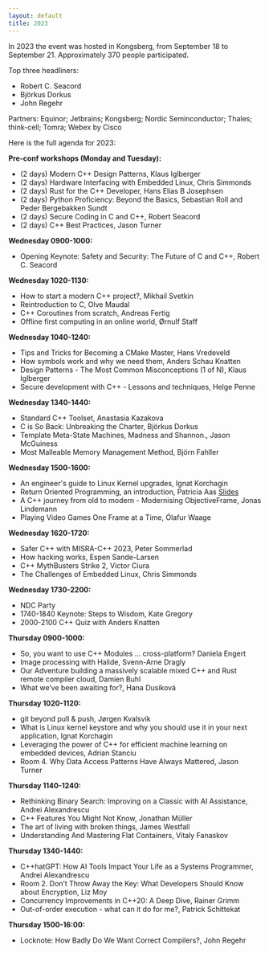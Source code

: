 ```yaml
---
layout: default
title: 2023
---
```


In 2023 the event was hosted in Kongsberg, from September 18 to September 21.
Approximately 370 people participated.

Top three headliners: 

- Robert C. Seacord
- Björkus Dorkus
- John Regehr

Partners: Equinor; Jetbrains; Kongsberg; Nordic Seminconductor; Thales; think-cell; Tomra; Webex by Cisco

Here is the full agenda for 2023:

__Pre-conf workshops (Monday and Tuesday):__

- (2 days) Modern C++ Design Patterns, Klaus Iglberger
- (2 days) Hardware Interfacing with Embedded Linux, Chris Simmonds
- (2 days) Rust for the C++ Developer, Hans Elias B Josephsen
- (2 days) Python Proficiency: Beyond the Basics, Sebastian Roll and Peder Bergebakken Sundt
- (2 days) Secure Coding in C and C++, Robert Seacord
- (2 days) C++ Best Practices, Jason Turner

__Wednesday 0900-1000:__

- Opening Keynote: Safety and Security: The Future of C and C++, Robert C. Seacord

__Wednesday 1020-1130:__

- How to start a modern C++ project?, Mikhail Svetkin
- Reintroduction to C, Olve Maudal
- C++ Coroutines from scratch, Andreas Fertig
- Offline first computing in an online world, Ørnulf Staff

__Wednesday 1040-1240:__

- Tips and Tricks for Becoming a CMake Master, Hans Vredeveld
- How symbols work and why we need them, Anders Schau Knatten
- Design Patterns - The Most Common Misconceptions (1 of N), Klaus Iglberger
- Secure development with C++ - Lessons and techniques, Helge Penne

__Wednesday 1340-1440:__

- Standard C++ Toolset, Anastasia Kazakova
- C is So Back: Unbreaking the Charter, Björkus Dorkus
- Template Meta-State Machines, Madness and Shannon., Jason McGuiness
- Most Malleable Memory Management Method, Björn Fahller

__Wednesday 1500-1600:__

- An engineer's guide to Linux Kernel upgrades, Ignat Korchagin
- Return Oriented Programming, an introduction, Patricia Aas [Slides](https://www.slideshare.net/PatriciaAas/ndc-techtown-2023-return-oriented-programming-an-introductionpdf)
- A C++ journey from old to modern - Modernising ObjectiveFrame, Jonas Lindemann
- Playing Video Games One Frame at a Time, Ólafur Waage

__Wednesday 1620-1720:__

- Safer C++ with MISRA-C++ 2023, Peter Sommerlad
- How hacking works, Espen Sande-Larsen
- C++ MythBusters Strike 2, Victor Ciura
- The Challenges of Embedded Linux, Chris Simmonds

__Wednesday 1730-2200:__

- NDC Party
- 1740-1840 Keynote: Steps to Wisdom, Kate Gregory
- 2000-2100 C++ Quiz with Anders Knatten

__Thursday 0900-1000:__

- So, you want to use C++ Modules ... cross-platform? Daniela Engert
- Image processing with Halide, Svenn-Arne Dragly
- Our Adventure building a massively scalable mixed C++ and Rust remote compiler cloud, Damien Buhl
- What we’ve been awaiting for?, Hana Dusíková

__Thursday 1020-1120:__

- git beyond pull & push, Jørgen Kvalsvik
- What is Linux kernel keystore and why you should use it in your next application, Ignat Korchagin
- Leveraging the power of C++ for efficient machine learning on embedded devices, Adrian Stanciu
- Room 4. Why Data Access Patterns Have Always Mattered, Jason Turner

__Thursday 1140-1240:__

- Rethinking Binary Search: Improving on a Classic with AI Assistance, Andrei Alexandrescu
- C++ Features You Might Not Know, Jonathan Müller
- The art of living with broken things, James Westfall
- Understanding And Mastering Flat Containers, Vitaly Fanaskov

__Thursday 1340-1440:__

- C++hatGPT: How AI Tools Impact Your Life as a Systems Programmer, Andrei Alexandrescu
- Room 2. Don’t Throw Away the Key: What Developers Should Know about Encryption, Liz Moy
- Concurrency Improvements in C++20: A Deep Dive, Rainer Grimm
- Out-of-order execution - what can it do for me?, Patrick Schittekat

__Thursday 1500-16:00:__

- Locknote: How Badly Do We Want Correct Compilers?, John Regehr
